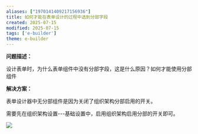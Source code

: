 ```yaml
---
aliases: ["1970141409217156936"]
title: 如何才能在表单设计的过程中选到分部字段
created: 2025-07-15
modified: 2025-07-15
tags: ['e-builder']
theme: e-builder
---
```


**问题描述：**

设计表单时，为什么表单组件中没有分部字段，这是什么原因？如何才能使用分部组件

**解决方案：**

表单设计器中无分部组件是因为关闭了组织架构分部启用的开关。

需要先在组织架构设置---基础设置中，启用组织架构启用分部的开关即可。

![](f5ab35f55635436f0d5ba453e6998908.jpg)